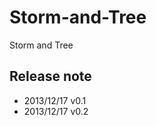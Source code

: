 Storm-and-Tree
==============

Storm and Tree


Release note
------------
- 2013/12/17 v0.1
- 2013/12/17 v0.2
